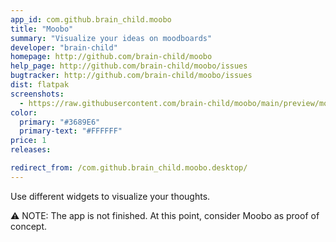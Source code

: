 ```yaml
---
app_id: com.github.brain_child.moobo
title: "Moobo"
summary: "Visualize your ideas on moodboards"
developer: "brain·​child"
homepage: http://github.com/brain-child/moobo
help_page: http://github.com/brain-child/moobo/issues
bugtracker: http://github.com/brain-child/moobo/issues
dist: flatpak
screenshots:
  - https://raw.githubusercontent.com/brain-child/moobo/main/preview/moobo_light.png
color:
  primary: "#3689E6"
  primary-text: "#FFFFFF"
price: 1
releases:

redirect_from: /com.github.brain_child.moobo.desktop/
---
```


<p>Use different widgets to visualize your thoughts.</p>
<p>⚠ NOTE: The app is not finished. At this point, consider Moobo as proof of concept.</p>